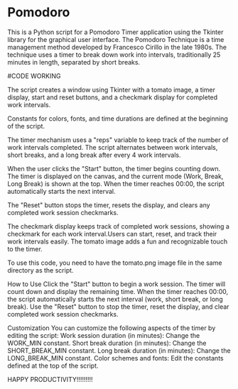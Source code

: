# Pomodoro
This is a Python script for a Pomodoro Timer application using the Tkinter library for the graphical user interface. The Pomodoro Technique is a time management method developed by Francesco Cirillo in the late 1980s. The technique uses a timer to break down work into intervals, traditionally 25 minutes in length, separated by short breaks.


#CODE WORKING

The script creates a window using Tkinter with a tomato image, a timer display, start and reset buttons, and a checkmark display for completed work intervals.

Constants for colors, fonts, and time durations are defined at the beginning of the script.

The timer mechanism uses a "reps" variable to keep track of the number of work intervals completed. The script alternates between work intervals, short breaks, and a long break after every 4 work intervals.

When the user clicks the "Start" button, the timer begins counting down. The timer is displayed on the canvas, and the current mode (Work, Break, Long Break) is shown at the top. When the timer reaches 00:00, the script automatically starts the next interval.

The "Reset" button stops the timer, resets the display, and clears any completed work session checkmarks.

The checkmark display keeps track of completed work sessions, showing a checkmark for each work interval.Users can start, reset, and track their work intervals easily. The tomato image adds a fun and recognizable touch to the timer.

To use this code, you need to have the tomato.png image file in the same directory as the script. 


How to Use
Click the "Start" button to begin a work session. The timer will count down and display the remaining time.
When the timer reaches 00:00, the script automatically starts the next interval (work, short break, or long break).
Use the "Reset" button to stop the timer, reset the display, and clear completed work session checkmarks.

Customization
You can customize the following aspects of the timer by editing the script:
Work session duration (in minutes): Change the WORK_MIN constant.
Short break duration (in minutes): Change the SHORT_BREAK_MIN constant.
Long break duration (in minutes): Change the LONG_BREAK_MIN constant.
Color schemes and fonts: Edit the constants defined at the top of the script.


HAPPY PRODUCTIVITY!!!!!!!!!

